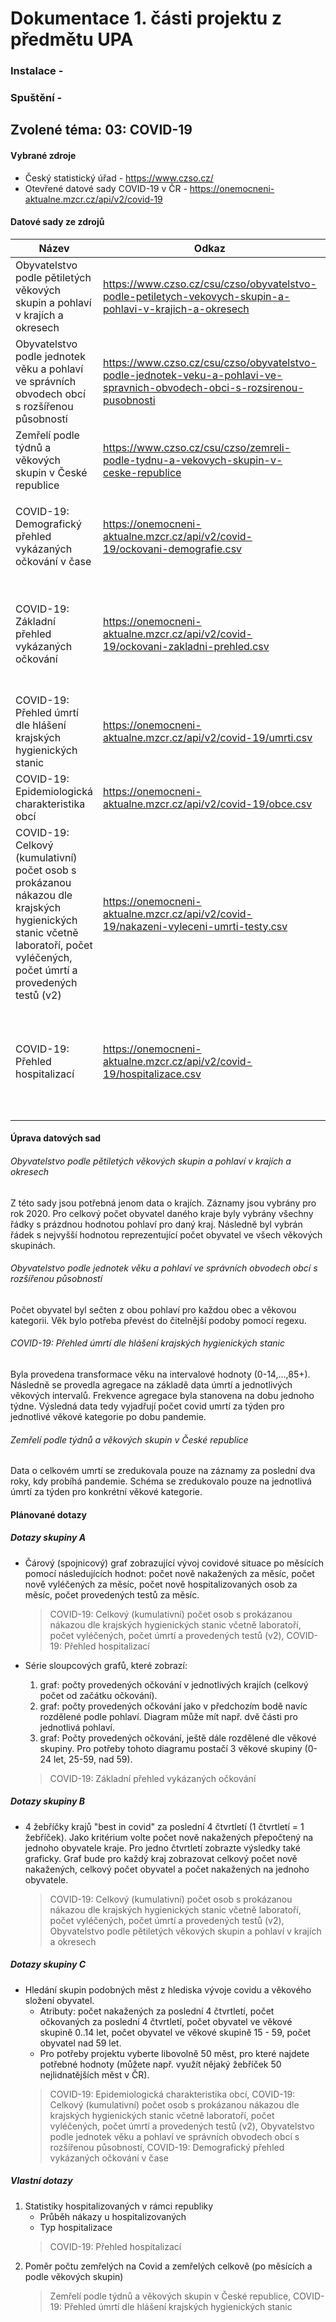 # Dokumentace 1. části projektu z předmětu UPA

### Instalace - 
### Spuštění - 
## Zvolené téma: 03: COVID-19 
#### Vybrané zdroje
- Český statistický úřad - https://www.czso.cz/
- Otevřené datové sady COVID-19 v ČR - https://onemocneni-aktualne.mzcr.cz/api/v2/covid-19

#### Datové sady ze zdrojů
| Název | Odkaz | Atributy |
| ------ | ------ | ------ |
| Obyvatelstvo podle pětiletých věkových skupin a pohlaví v krajích a okresech | https://www.czso.cz/csu/czso/obyvatelstvo-podle-petiletych-vekovych-skupin-a-pohlavi-v-krajich-a-okresech | název kraje, počet obyvatel |
| Obyvatelstvo podle jednotek věku a pohlaví ve správních obvodech obcí s rozšířenou působností | https://www.czso.cz/csu/czso/obyvatelstvo-podle-jednotek-veku-a-pohlavi-ve-spravnich-obvodech-obci-s-rozsirenou-pusobnosti | název obce, věková skupina, počet obyvatel |
| Zemřelí podle týdnů a věkových skupin v České republice | https://www.czso.cz/csu/czso/zemreli-podle-tydnu-a-vekovych-skupin-v-ceske-republice | datum, věková skupina, počet úmrtí |
|  |  |  |
| COVID-19: Demografický přehled vykázaných očkování v čase | https://onemocneni-aktualne.mzcr.cz/api/v2/covid-19/ockovani-demografie.csv | datum, název vakcíny, kód vakcíny, pořadí dávky, věková skupina, pohlaví, počet dávek |
| COVID-19: Základní přehled vykázaných očkování | https://onemocneni-aktualne.mzcr.cz/api/v2/covid-19/ockovani-zakladni-prehled.csv | název kraje, kód kraje, název bydliště, kód bydliště, název vakcíny, kód vakcíny, pořadí dávky, věková skupina, pohlaví, počet dávek |
| COVID-19: Přehled úmrtí dle hlášení krajských hygienických stanic | https://onemocneni-aktualne.mzcr.cz/api/v2/covid-19/umrti.csv | datum, věková skupina, počet úmrtí |
| COVID-19: Epidemiologická charakteristika obcí | https://onemocneni-aktualne.mzcr.cz/api/v2/covid-19/obce.csv | datum, název obce, kód obce, denní přírustek nakažených |
| COVID-19: Celkový (kumulativní) počet osob s prokázanou nákazou dle krajských hygienických stanic včetně laboratoří, počet vyléčených, počet úmrtí a provedených testů (v2) | https://onemocneni-aktualne.mzcr.cz/api/v2/covid-19/nakazeni-vyleceni-umrti-testy.csv | datum, počet nakažených, počet vyléčených, počet úmrtí, počet hospitalizovaných, počet AG testů, počet PCR testů |
| COVID-19: Přehled hospitalizací | https://onemocneni-aktualne.mzcr.cz/api/v2/covid-19/hospitalizace.csv | datum, počet hospitalizovaných, bezpříznakové stavy, lehké stavy, střední stavy, těžké stavy, jip, kyslík, hfno, upv, ecmo, těžký upv ecmo |

#### Úprava datových sad
###### Obyvatelstvo podle pětiletých věkových skupin a pohlaví v krajích a okresech
Z této sady jsou potřebná jenom data o krajích. Záznamy jsou vybrány pro rok 2020. Pro celkový počet obyvatel daného kraje byly vybrány všechny řádky s prázdnou hodnotou pohlaví pro daný kraj. Následně byl vybrán řádek s nejvyšší hodnotou reprezentující počet obyvatel ve všech věkových skupinách.
###### Obyvatelstvo podle jednotek věku a pohlaví ve správních obvodech obcí s rozšířenou působností
Počet obyvatel byl sečten z obou pohlaví pro každou obec a věkovou kategorii. Věk bylo potřeba převést do čitelnější podoby pomocí regexu.
###### COVID-19: Přehled úmrtí dle hlášení krajských hygienických stanic
Byla provedena transformace věku na intervalové hodnoty (0-14,...,85+). Následně se provedla agregace na základě data úmrtí a jednotlivých věkových intervalů. Frekvence agregace byla stanovena na dobu jednoho týdne. Výsledná data tedy vyjadřují počet covid umrtí za týden pro jednotlivé věkové kategorie po dobu pandemie.
###### Zemřelí podle týdnů a věkových skupin v České republice
Data o celkovém umrtí se zredukovala pouze na záznamy za poslední dva roky, kdy probíhá pandemie. Schéma se zredukovalo pouze na jednotlivá úmrtí za týden pro konkrétní věkové kategorie.

#### Plánované dotazy
##### Dotazy skupiny A
- Čárový (spojnicový) graf zobrazující vývoj covidové situace po měsících pomocí následujících hodnot: počet nově nakažených za měsíc, počet nově vyléčených za měsíc, počet nově hospitalizovaných osob za měsíc, počet provedených testů za měsíc.
    >COVID-19: Celkový (kumulativní) počet osob s prokázanou nákazou dle krajských hygienických stanic včetně laboratoří, počet vyléčených, počet úmrtí a provedených testů (v2),
    > COVID-19: Přehled hospitalizací

- Série sloupcových grafů, které zobrazí:
    1. graf: počty provedených očkování v jednotlivých krajích (celkový počet od začátku očkování).
    2. graf: počty provedených očkování jako v předchozím bodě navíc rozdělené podle pohlaví. Diagram může mít např. dvě části pro jednotlivá pohlaví.
    3. graf: Počty provedených očkování, ještě dále rozdělené dle věkové skupiny. Pro potřeby tohoto diagramu postačí 3 věkové skupiny (0-24 let, 25-59, nad 59).
    >COVID-19: Základní přehled vykázaných očkování

##### Dotazy skupiny B
- 4 žebříčky krajů "best in covid" za poslední 4 čtvrtletí (1 čtvrtletí = 1 žebříček). Jako kritérium volte počet nově nakažených přepočtený na jednoho obyvatele kraje. Pro jedno čtvrtletí zobrazte výsledky také graficky. Graf bude pro každý kraj zobrazovat celkový počet nově nakažených, celkový počet obyvatel a počet nakažených na jednoho obyvatele.
    >COVID-19: Celkový (kumulativní) počet osob s prokázanou nákazou dle krajských hygienických stanic včetně laboratoří, počet vyléčených, počet úmrtí a provedených testů (v2),
    >Obyvatelstvo podle pětiletých věkových skupin a pohlaví v krajích a okresech
##### Dotazy skupiny C
- Hledání skupin podobných měst z hlediska vývoje covidu a věkového složení obyvatel.
    - Atributy: počet nakažených za poslední 4 čtvrtletí, počet očkovaných za poslední 4 čtvrtletí, počet obyvatel ve věkové skupině 0..14 let, počet obyvatel ve věkové skupině 15 - 59, počet obyvatel nad 59 let.
    - Pro potřeby projektu vyberte libovolně 50 měst, pro které najdete potřebné hodnoty (můžete např. využít nějaký žebříček 50 nejlidnatějších měst v ČR).
    >COVID-19: Epidemiologická charakteristika obcí,
    >COVID-19: Celkový (kumulativní) počet osob s prokázanou nákazou dle krajských hygienických stanic včetně laboratoří, počet vyléčených, počet úmrtí a provedených testů (v2),
    >Obyvatelstvo podle jednotek věku a pohlaví ve správních obvodech obcí s
     rozšířenou působností, 
    >COVID-19: Demografický přehled vykázaných očkování v čase
##### Vlastní dotazy
1. Statistiky hospitalizovaných v rámci republiky
    - Průběh nákazy u hospitalizovaných
    - Typ hospitalizace
    > COVID-19: Přehled hospitalizací
2. Poměr počtu zemřelých na Covid a zemřelých celkově (po měsících a podle věkových skupin)
    > Zemřelí podle týdnů a věkových skupin v České republice,
    > COVID-19: Přehled úmrtí dle hlášení krajských hygienických stanic

